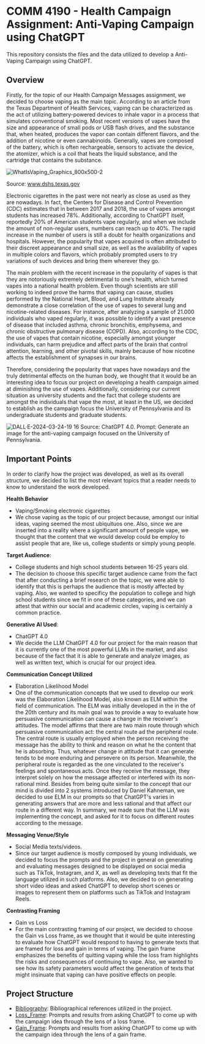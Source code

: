 # COMM 4190 - Health Campaign Assignment: Anti-Vaping Campaign using ChatGPT

This repository consists the files and the data utilized to develop a Anti-Vaping Campaign using ChatGPT.

## Overview

Firstly, for the topic of our Health Campaign Messages assignment, we decided to choose vaping as the main topic. According to an article from the Texas Department of Health Services, vaping can be characterized as the act of utilizing battery-powered devices to inhale vapor in a process that simulates conventional smoking. Most recent versions of vapes have the size and appearance of small pods or USB flash drives, and the substance that, when heated, produces the vapor can contain different flavors, and the addition of nicotine or even cannabinoids. Generally, vapes are composed of the battery, which is often rechargeable, sensors to activate the device, the atomizer, which is a coil that heats the liquid substance, and the cartridge that contains the substance. 

![WhatIsVaping_Graphics_800x500-2](https://github.com/yummyhopper/anti_vaping_campaign/assets/80358822/58bf798c-7b3a-4382-8b68-0a3b1a6da8da)

Source: www.dshs.texas.gov

Electronic cigarettes in the past were not nearly as close as used as they are nowadays. In fact, the Centers for Disease and Control Prevention (CDC) estimates that in between 2017 and 2018, the use of vapes amongst students has increased 78%. Additionally, according to ChatGPT itself, reportedly 20% of American students vape regularly, and when we include the amount of non-regular users, numbers can reach up to 40%. The rapid increase in the number of users is still a doubt for health organizations and hospitals. However, the popularity that vapes acquired is often attributed to their discreet appearance and small size, as well as the availability of vapes in multiple colors and flavors, which probably prompted users to try variations of such devices and bring them wherever they go. 

The main problem with the recent increase in the popularity of vapes is that they are notoriously extremely detrimental to one’s health, which turned vapes into a national health problem. Even though scientists are still working to indeed prove the harms that vaping can cause, studies performed by the National Heart, Blood, and Lung Institute already demonstrate a close correlation of the use of vapes to several lung and nicotine-related diseases. For instance, after analyzing a sample of 21.000 individuals who vaped regularly, it was possible to identify a vast presence of disease that included asthma, chronic bronchitis, emphysema, and chronic obstructive pulmonary disease (COPD). Also, according to the CDC, the use of vapes that contain nicotine, especially amongst younger individuals, can harm prejudice and affect parts of the brain that control attention, learning, and other pivotal skills, mainly because of how nicotine affects the establishment of synapses in our brains. 

Therefore, considering the popularity that vapes have nowadays and the truly detrimental effects on the human body, we thought that it would be an interesting idea to focus our project on developing a health campaign aimed at diminishing the use of vapes. Additionally, considering our current situation as university students and the fact that college students are amongst the individuals that vape the most, at least in the US, we decided to establish as the campaign focus the University of Pennsylvania and its undergraduate students and graduate students. 

![DALL·E-2024-03-24-19 16](https://github.com/yummyhopper/anti_vaping_campaign/assets/80358822/fd47585d-5ba7-43f5-8fdb-4928ae37bf7d)
Source: ChatGPT 4.0. Prompt: Generate an image for the anti-vaping campaign focused on the University of Pennsylvania. 

## Important Points 

In order to clarify how the project was developed, as well as its overall structure, we decided to list the most relevant topics that a reader needs to know to understand the work developed. 

**Health Behavior**

- Vaping/Smoking electronic cigarettes
- We chose vaping as the topic of our project because, amongst our initial ideas, vaping seemed the most ubiquituos one. Also, since we are inserted into a reality where a significant amount of people vape, we thought that the content that we would develop could be employ to assist people that are, like us, college students or simply young people. 

**Target Audience**:

- College students and high school students between 16-25 years old.
- The decision to choose this specific target audience came from the fact that after conducting a brief research on the topic, we were able to identify that this is perhaps the audience that is mostly affected by vaping. Also, we wanted to specificy the population to college and high school students since we fit in one of these categories, and we can attest that within our social and academic circles, vaping is certainly a common practice.

**Generative AI Used**:

- ChatGPT 4.0
- We decide the LLM ChatGPT 4.0 for our project for the main reason that it is currently one of the most powerful LLMs in the market, and also because of the fact that it is able to generate and analyze images, as well as written text, which is crucial for our project idea.

**Communication Concept Utilized**

- Elaboration Likelihood Model
- One of the communication concepts that we used to develop our work was the Elaboration Likelihood Model, also known as ELM within the field of communication. The ELM was initially developed in the in the of the 20th century and its main goal was to provide a way to evaluate how persuasive communication can cause a change in the receiver's attitudes. The model affirms that there are two main route through which persuasive communication act: the central route ad the peripheral route.
The central route is usually employed when the person receiving the message has the ability to think and reason on what he the content that he is absorbing. Thus, whatever change in attitude that it can generate tends to be more enduring and persevere on its person. Meanwhile, the peripheral route is regarded as the one vinculated to the receiver's feelings and spontaneous acts. Once they receive the message, they interpret solely on how the message affected or interfered with its non-rational mind.
Besides from being quite similar to the concept that our mind is divided into 2 systems introduced by Daniel Kahneman, we decided to use ELM in our prompts so that ChatGPT's varies in generating answers that are more and less rational and that affect our route in a different way. In summary, we made sure that the LLM was implementing the concept, and asked for it to focus on different routes according to the message. 

**Messaging Venue/Style**

- Social Media texts/videos.
- Since our target audience is mostly composed by young individuals, we decided to focus the prompts and the project in general on generating and evaluating messages designed to be displayed on social media such as TikTok, Instagram, and X, as well as developing texts that fit the language utilized in such platforms. Also, we decided to on generating short video ideas and asked ChatGPT to develop short scenes or images to represent them on platforms such as TikTok and Instagram Reels. 

**Contrasting Framing**

- Gain vs Loss
- For the main contrasting framing of our project, we decided to choose the Gain vs Loss frame, as we thought that it would be quite interesting to evaluate how ChatGPT would respond to having to generate texts that are framed for loss and gain in terms of vaping. The gain frame emphasizes the benefits of quitting vaping while the loss fram highlights the risks and consequences of continuing to vape. Also, we wanted to see how its safety parameters would affect the generation of texts that might insinuate that vaping can have positive effects on people.

## Project Structure

- [Bibliography](Bibliography/references.md): Bibliographical references utilized in the project. 
- [Loss_Frame](Loss_Frame/): Prompts and results from asking ChatGPT to come up with the campaign idea through the lens of a loss frame.
- [Gain_Frame](Gain_Frame/): Prompts and results from asking ChatGPT to come up with the campaign idea through the lens of a gain frame.

